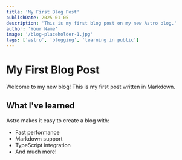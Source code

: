 ```yaml
---
title: 'My First Blog Post'
publishDate: 2025-01-05
description: 'This is my first blog post on my new Astro blog.'
author: 'Your Name'
image: '/blog-placeholder-1.jpg'
tags: ['astro', 'blogging', 'learning in public']
---
```


# My First Blog Post

Welcome to my new blog! This is my first post written in Markdown.

## What I've learned

Astro makes it easy to create a blog with:
- Fast performance
- Markdown support
- TypeScript integration
- And much more!
